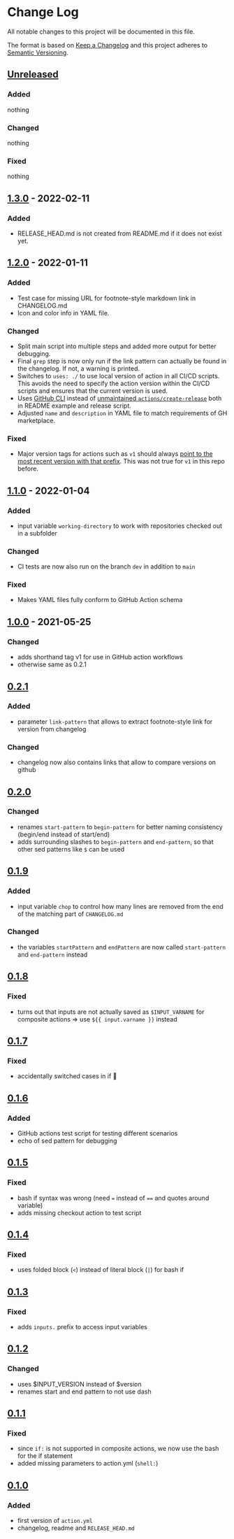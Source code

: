# Change Log

All notable changes to this project will be documented in this file.

The format is based on [Keep a Changelog](http://keepachangelog.com/)
and this project adheres to [Semantic Versioning](http://semver.org/).

## [Unreleased]

### Added

nothing

### Changed

nothing

### Fixed

nothing

## [1.3.0] - 2022-02-11

### Added

* RELEASE_HEAD.md is not created from README.md if it does not exist yet.

## [1.2.0] - 2022-01-11

### Added

* Test case for missing URL for footnote-style markdown link in CHANGELOG.md
* Icon and color info in YAML file.

### Changed

* Split main script into multiple steps and added more output for better debugging.
* Final `grep` step is now only run if the link pattern can actually be found in the changelog.
    If not, a warning is printed.
* Switches to `uses: ./` to use local version of action in all CI/CD scripts.
    This avoids the need to specify the action version within the CI/CD scripts and ensures that the current version is used.
* Uses [GitHub CLI](https://cli.github.com/manual/gh_release_create) instead of [unmaintained `actions/create-release`](https://github.com/actions/create-release) both in README example and release script.
* Adjusted `name` and `description` in YAML file to match requirements of GH marketplace.

### Fixed

* Major version tags for actions such as `v1` should always [point to the most recent version with that prefix](https://docs.github.com/en/actions/creating-actions/about-custom-actions#using-tags-for-release-management).
    This was not true for `v1` in this repo before.

## [1.1.0] - 2022-01-04

### Added

* input variable `working-directory` to work with repositories checked out in a subfolder

### Changed

* CI tests are now also run on the branch `dev` in addition to `main`

### Fixed

* Makes YAML files fully conform to GitHub Action schema

## [1.0.0] - 2021-05-25

### Changed

* adds shorthand tag v1 for use in GitHub action workflows
* otherwise same as 0.2.1

## [0.2.1]

### Added

* parameter `link-pattern` that allows to extract footnote-style link for version from changelog

### Changed

* changelog now also contains links that allow to compare versions on github

## [0.2.0]

### Changed

* renames `start-pattern` to `begin-pattern` for better naming consistency (begin/end instead of start/end)
* adds surrounding slashes to `begin-pattern` and `end-pattern`, so that other sed patterns like `$` can be used

## [0.1.9]

### Added

* input variable `chop` to control how many lines are removed from the end of the matching part of `CHANGELOG.md`

### Changed

* the variables `startPattern` and `endPattern` are now called `start-pattern` and `end-pattern` instead

## [0.1.8]

### Fixed

* turns out that inputs are not actually saved as `$INPUT_VARNAME` for composite actions => use `${{ input.varname }}` instead

## [0.1.7]

### Fixed

* accidentally switched cases in if 🤦

## [0.1.6]

### Added

* GitHub actions test script for testing different scenarios
* echo of sed pattern for debugging

## [0.1.5]

### Fixed

- bash if syntax was wrong (need `=` instead of `==` and quotes around variable)
- adds missing checkout action to test script

## [0.1.4]

### Fixed

- uses folded block (`<`) instead of literal block (`|`) for bash if

## [0.1.3]

### Fixed

- adds `inputs.` prefix to access input variables

## [0.1.2]

### Changed

- uses $INPUT_VERSION instead of $version
- renames start and end pattern to not use dash

## [0.1.1]

### Fixed

- since `if:` is not supported in composite actions, we now use the bash for the if statement
- added missing parameters to action.yml (`shell:`)

## [0.1.0]

### Added

* first version of `action.yml`
* changelog, readme and `RELEASE_HEAD.md`


[Unreleased]: https://github.com/CSchoel/release-notes-from-changelog/compare/v1.3.0..HEAD
[1.3.0]: https://github.com/CSchoel/release-notes-from-changelog/compare/v1.2.0..v1.3.0
[1.2.0]: https://github.com/CSchoel/release-notes-from-changelog/compare/v1.1.0..v1.2.0
[1.1.0]: https://github.com/CSchoel/release-notes-from-changelog/compare/v1.0.0..v1.1.0
[1.0.0]: https://github.com/CSchoel/release-notes-from-changelog/compare/v0.2.1..v1.0.0
[0.2.1]: https://github.com/CSchoel/release-notes-from-changelog/compare/v0.2.0..v0.2.1
[0.2.0]: https://github.com/CSchoel/release-notes-from-changelog/compare/v0.1.9..v0.2.0
[0.1.9]: https://github.com/CSchoel/release-notes-from-changelog/compare/v0.1.8..v0.1.9
[0.1.8]: https://github.com/CSchoel/release-notes-from-changelog/compare/v0.1.7..v0.1.8
[0.1.7]: https://github.com/CSchoel/release-notes-from-changelog/compare/v0.1.6..v0.1.7
[0.1.6]: https://github.com/CSchoel/release-notes-from-changelog/compare/v0.1.5..v0.1.6
[0.1.5]: https://github.com/CSchoel/release-notes-from-changelog/compare/v0.1.4..v0.1.5
[0.1.4]: https://github.com/CSchoel/release-notes-from-changelog/compare/v0.1.3..v0.1.4
[0.1.3]: https://github.com/CSchoel/release-notes-from-changelog/compare/v0.1.2..v0.1.3
[0.1.2]: https://github.com/CSchoel/release-notes-from-changelog/compare/v0.1.1..v0.1.2
[0.1.1]: https://github.com/CSchoel/release-notes-from-changelog/compare/v0.1.0..v0.1.1
[0.1.0]: https://github.com/CSchoel/release-notes-from-changelog/releases/tag/v0.1.0